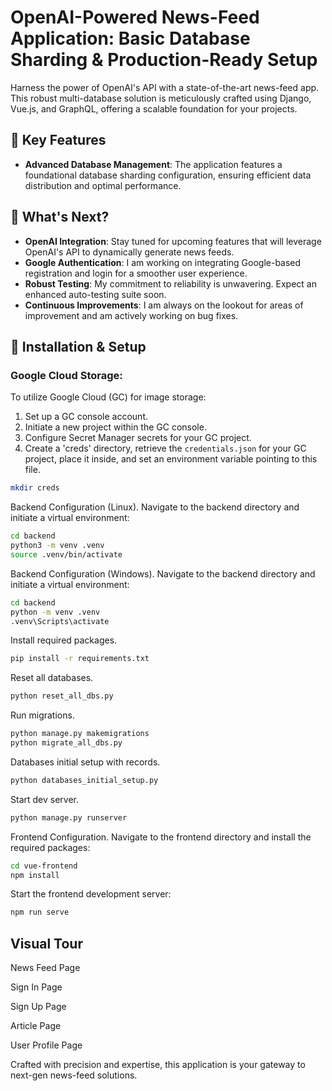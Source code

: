 # OpenAI-Powered News-Feed Application: Basic Database Sharding & Production-Ready Setup

Harness the power of OpenAI's API with a state-of-the-art news-feed app. This robust multi-database solution is meticulously crafted using Django, Vue.js, and GraphQL, offering a scalable foundation for your projects.

## 🌟 Key Features

- **Advanced Database Management**: The application features a foundational database sharding configuration, ensuring efficient data distribution and optimal performance.

## 🚀 What's Next?

- **OpenAI Integration**: Stay tuned for upcoming features that will leverage OpenAI's API to dynamically generate news feeds.
- **Google Authentication**: I am working on integrating Google-based registration and login for a smoother user experience.
- **Robust Testing**: My commitment to reliability is unwavering. Expect an enhanced auto-testing suite soon.
- **Continuous Improvements**: I am always on the lookout for areas of improvement and am actively working on bug fixes.

## 🔧 Installation & Setup

### Google Cloud Storage:

To utilize Google Cloud (GC) for image storage:

1. Set up a GC console account.
2. Initiate a new project within the GC console.
3. Configure Secret Manager secrets for your GC project.
4. Create a 'creds' directory, retrieve the `credentials.json` for your GC project, place it inside, and set an environment variable pointing to this file.


```bash
mkdir creds
```

Backend Configuration (Linux).
Navigate to the backend directory and initiate a virtual environment:

```bash
cd backend
python3 -m venv .venv
source .venv/bin/activate
```

Backend Configuration (Windows).
Navigate to the backend directory and initiate a virtual environment:

```bash
cd backend
python -m venv .venv 
.venv\Scripts\activate
```

Install required packages.

```bash
pip install -r requirements.txt
```

Reset all databases.

```bash
python reset_all_dbs.py
```

Run migrations.

```bash
python manage.py makemigrations
python migrate_all_dbs.py
```

Databases initial setup with records.

```bash
python databases_initial_setup.py
```

Start dev server.

```bash
python manage.py runserver
```

Frontend Configuration.
Navigate to the frontend directory and install the required packages:

```bash
cd vue-frontend
npm install
```

Start the frontend development server:

```bash
npm run serve
```

## Visual Tour

News Feed Page

<!-- ![News Feed Page]() -->

Sign In Page

<!-- ![Sign In Page]() -->

Sign Up Page

<!-- ![Sign Up Page]() -->

Article Page

<!-- ![Article Page]() -->

User Profile Page

<!-- ![User Profile Page]() -->

Crafted with precision and expertise, this application is your gateway to next-gen news-feed solutions.
